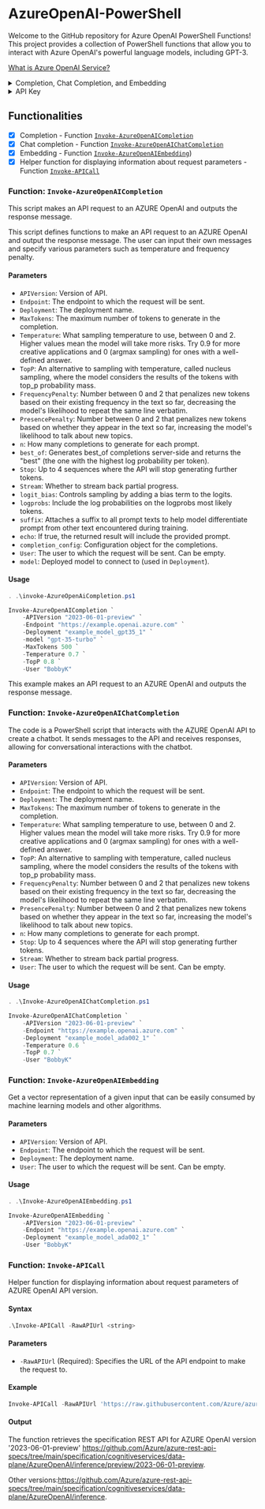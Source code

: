 # AzureOpenAI-PowerShell

Welcome to the GitHub repository for Azure OpenAI PowerShell Functions! This project provides a collection of PowerShell functions that allow you to interact with Azure OpenAI's powerful language models, including GPT-3.

[What is Azure OpenAI Service?](https://learn.microsoft.com/en-us/azure/cognitive-services/openai/overview)

<details>

  <summary>Completion, Chat Completion, and Embedding</summary>

In Azure OpenAI, Completion, Chat Completions, and Embeddings are specific functionalities that leverage the power of language models to perform different tasks. Here's a brief overview of each:

1. **Completion**: Completion is a functionality that allows you to generate text completions based on a given prompt. You provide a partial sentence or context, and the language model continues the text, completing it in a way that makes sense. It's useful for tasks like content generation, text auto-completion, drafting emails, or writing code snippets. Completion models excel at generating human-like text and can provide creative and coherent completions.

2. **Chat Completion**: Chat Completions enable you to simulate interactive conversations with the language model. Instead of providing a single prompt, you provide a series of messages, including user and system messages. The model responds to each message in the conversation, maintaining context and generating appropriate replies. This functionality is particularly useful for building chatbots, virtual assistants, or automating conversational tasks such as customer support interactions.

3. **Embedding**: Embeddings refer to the numerical representations of text generated by the language models. These representations capture the semantic meaning and contextual information of the text. Embeddings allow you to measure similarity between different texts, cluster documents based on their content, or perform other operations that require understanding the relationships between pieces of text. With embeddings, you can enhance your applications with advanced language understanding and processing capabilities.

These functionalities are part of Azure OpenAI's offering and are powered by state-of-the-art language models, such as GPT-3. They provide developers with powerful tools to leverage natural language processing and generation capabilities within their applications, automation workflows, or any task that involves working with text data.

</details>

<details>
<summary>API Key</summary>

The PowerShell code provides a function called `Get-Headers` that retrieves the headers required to make an API request to the Azure OpenAI service. One of the parameters for this function is `ApiKeyVariable`, which represents the name of the environment variable where the API key is stored. The code checks if the API key is valid by verifying if the specified environment variable exists and retrieves the API key value from it.

The API key is an essential component for authenticating and authorizing requests to the Azure OpenAI service. It acts as a unique identifier and security credential that grants access to the service. In the context of the PowerShell code, the API key is used to construct the headers for the API request, ensuring that the request is authenticated and authorized.

The `Get-Headers` function retrieves the API key from the specified environment variable and constructs the headers with the necessary content type and API key values. These headers are then used in the subsequent API request to the Azure OpenAI service.

By providing the API key through the `ApiKeyVariable` parameter when invoking the `Get-Headers` function, users can securely and conveniently authenticate their API requests to the Azure OpenAI service.

`ApiKeyVariable` = `API_AZURE_OPENAI`

</details>

## Functionalities

- [x] Completion - Function [`Invoke-AzureOpenAICompletion`](#function-invoke-azureopenaicompletion)
- [x] Chat completion - Function [`Invoke-AzureOpenAIChatCompletion`](#function-invoke-azureopenaichatcompletion)
- [x] Embedding - Function [`Invoke-AzureOpenAIEmbedding`](#function-invoke-azureopenaiembedding))
- [x] Helper function for displaying information about request parameters - Function [`Invoke-APICall`](#function-invoke-apicall)

### Function: `Invoke-AzureOpenAICompletion`

This script makes an API request to an AZURE OpenAI and outputs the response message.

This script defines functions to make an API request to an AZURE OpenAI and output the response message. The user can input their own messages and specify various parameters such as temperature and frequency penalty.

#### Parameters

- `APIVersion`: Version of API.
- `Endpoint`: The endpoint to which the request will be sent.
- `Deployment`: The deployment name.
- `MaxTokens`: The maximum number of tokens to generate in the completion.
- `Temperature`: What sampling temperature to use, between 0 and 2. Higher values mean the model will take more risks. Try 0.9 for more creative applications and 0 (argmax sampling) for ones with a well-defined answer.
- `TopP`: An alternative to sampling with temperature, called nucleus sampling, where the model considers the results of the tokens with top_p probability mass.
- `FrequencyPenalty`: Number between 0 and 2 that penalizes new tokens based on their existing frequency in the text so far, decreasing the model's likelihood to repeat the same line verbatim.
- `PresencePenalty`: Number between 0 and 2 that penalizes new tokens based on whether they appear in the text so far, increasing the model's likelihood to talk about new topics.
- `n`: How many completions to generate for each prompt.
- `best_of`: Generates best_of completions server-side and returns the "best" (the one with the highest log probability per token).
- `Stop`: Up to 4 sequences where the API will stop generating further tokens.
- `Stream`: Whether to stream back partial progress.
- `logit_bias`: Controls sampling by adding a bias term to the logits.
- `logprobs`: Include the log probabilities on the logprobs most likely tokens.
- `suffix`: Attaches a suffix to all prompt texts to help model differentiate prompt from other text encountered during training.
- `echo`: If true, the returned result will include the provided prompt.
- `completion_config`: Configuration object for the completions.
- `User`: The user to which the request will be sent. Can be empty.
- `model`: Deployed model to connect to (used in `Deployment`).

#### Usage

```powershell
. .\invoke-AzureOpenAiCompletion.ps1

Invoke-AzureOpenAICompletion `
    -APIVersion "2023-06-01-preview" `
    -Endpoint "https://example.openai.azure.com" `
    -Deployment "example_model_gpt35_1" `
    -model "gpt-35-turbo" `
    -MaxTokens 500 `
    -Temperature 0.7 `
    -TopP 0.8 `
    -User "BobbyK"
```

This example makes an API request to an AZURE OpenAI and outputs the response message.

### Function: `Invoke-AzureOpenAIChatCompletion`

The code is a PowerShell script that interacts with the AZURE OpenAI API to create a chatbot. It sends messages to the API and receives responses, allowing for conversational interactions with the chatbot.

#### Parameters

- `APIVersion`: Version of API.
- `Endpoint`: The endpoint to which the request will be sent.
- `Deployment`: The deployment name.
- `MaxTokens`: The maximum number of tokens to generate in the completion.
- `Temperature`: What sampling temperature to use, between 0 and 2. Higher values mean the model will take more risks. Try 0.9 for more creative applications and 0 (argmax sampling) for ones with a well-defined answer.
- `TopP`: An alternative to sampling with temperature, called nucleus sampling, where the model considers the results of the tokens with top_p probability mass.
- `FrequencyPenalty`: Number between 0 and 2 that penalizes new tokens based on their existing frequency in the text so far, decreasing the model's likelihood to repeat the same line verbatim.
- `PresencePenalty`: Number between 0 and 2 that penalizes new tokens based on whether they appear in the text so far, increasing the model's likelihood to talk about new topics.
- `n`: How many completions to generate for each prompt.
- `Stop`: Up to 4 sequences where the API will stop generating further tokens.
- `Stream`: Whether to stream back partial progress.
- `User`: The user to which the request will be sent. Can be empty.

#### Usage

```powershell
. .\Invoke-AzureOpenAIChatCompletion.ps1

Invoke-AzureOpenAIChatCompletion `
    -APIVersion "2023-06-01-preview" `
    -Endpoint "https://example.openai.azure.com" `
    -Deployment "example_model_ada002_1" `
    -Temperature 0.6 `
    -TopP 0.7 `
    -User "BobbyK"
```

### Function: `Invoke-AzureOpenAIEmbedding`

Get a vector representation of a given input that can be easily consumed by machine learning models and other algorithms.

#### Parameters

- `APIVersion`: Version of API.
- `Endpoint`: The endpoint to which the request will be sent.
- `Deployment`: The deployment name.
- `User`: The user to which the request will be sent. Can be empty.

#### Usage

```powershell
. .\Invoke-AzureOpenAIEmbedding.ps1

Invoke-AzureOpenAIEmbedding `
    -APIVersion "2023-06-01-preview" `
    -Endpoint "https://example.openai.azure.com" `
    -Deployment "example_model_ada002_1" `
    -User "BobbyK"
```

### Function: `Invoke-APICall`

Helper function for displaying information about request parameters of AZURE OpenAI API version.

#### Syntax

```powershell
.\Invoke-APICall -RawAPIUrl <string>
```

#### Parameters

- `-RawAPIUrl` (Required): Specifies the URL of the API endpoint to make the request to.

#### Example

```powershell
Invoke-APICall -RawAPIUrl 'https://raw.githubusercontent.com/Azure/azure-rest-api-specs/main/specification/cognitiveservices/data-plane/AzureOpenAI/inference/preview/2023-06-01-preview/inference.json'
```

#### Output

The function retrieves the specification REST API for AZURE OpenAI version '2023-06-01-preview' <https://github.com/Azure/azure-rest-api-specs/tree/main/specification/cognitiveservices/data-plane/AzureOpenAI/inference/preview/2023-06-01-preview>.

Other versions:<https://github.com/Azure/azure-rest-api-specs/tree/main/specification/cognitiveservices/data-plane/AzureOpenAI/inference>.
